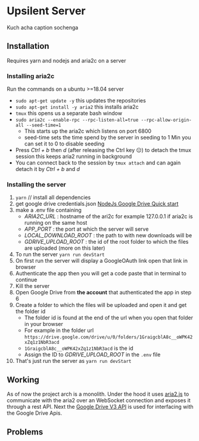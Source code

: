 # Upsilent Server 
Kuch acha caption sochenga 
## Installation 

Requires yarn and nodejs and aria2c on a server

### Installing aria2c 
Run the commands on a ubuntu >=18.04 server 
* `sudo apt-get update -y` this updates the repositories 
* `sudo apt-get install -y aria2` this installs aria2c 
* `tmux`  this opens us a separate bash window
* `sudo aria2c --enable-rpc --rpc-listen-all=true --rpc-allow-origin-all --seed-time=1` 
  * This starts up the aria2c which listens on port 6800
  * seed-time sets the time spend by the server in seeding to 1 Min you can set it to 0 to disable seeding
* Press *Ctrl + b*  then *d* (after releasing the Ctrl key 😑)  to detach the tmux session this keeps aria2 running in background
* You can connect back to the session by `tmux attach` and can again detach it by *Ctrl + b* and *d*


### Installing the server  
1. `yarn`  // install all dependencies
2. get google drive credentials.json [NodeJs Google Drive Quick start](https://developers.google.com/drive/api/v3/quickstart/nodejs)
3. make a .env file containing
   * *ARIA2C_URL* : hostname of the ari2c for example 127.0.0.1 if aria2c is running on the same host
   * *APP_PORT*   : the port at which the server will serve
   * *LOCAL_DOWNLOAD_ROOT* : the path to with new downloads will be 
   * *GDRIVE_UPLOAD_ROOT* : the id of the root folder to which the files are uploaded (more on this later)
4. To run the server `yarn run devStart`
5. On first run the server will display a GoogleOAuth link open that link in browser 
6. Authenticate the app then you will get a code paste that in terminal to continue 
7. Kill the server 
8. Open Google Drive from **the account** that authenticated the app in step 6
9. Create a folder to which the files will be uploaded and open it and get the folder id
   * The folder id is found at the end of the url when you open that folder in your browser 
   * For example in the folder  url `https://drive.google.com/drive/u/0/folders/1GraigcblA8c__oWPK42xZq1z1NbR3acd`
   * `1GraigcblA8c__oWPK42xZq1z1NbR3acd` is the id 
   * Assign the ID to *GDRIVE_UPLOAD_ROOT* in the `.env` file
10. That's just run the server as `yarn run devStart`

## Working 

As of now the project arch is a monolith. Under the hood it uses [aria2.js](https://github.com/sonnyp/aria2.js/)
to communicate with the aria2 over an WebSocket connection and exposes it through a rest API.
Next the [Google Drive V3 API](https://developers.google.com/drive/api/v3/about-sdk) is used for interfacing with the 
Google Drive Apis. 

## Problems
